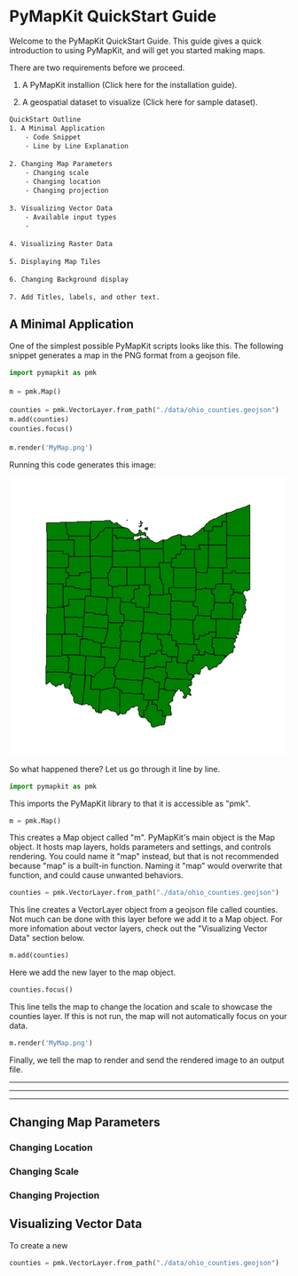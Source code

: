 PyMapKit QuickStart Guide
=

Welcome to the PyMapKit QuickStart Guide. This guide gives a quick introduction
to using PyMapKit, and will get you started making maps. 

There are two requirements before we proceed.

1. A PyMapKit installion (Click here for the installation guide).

2. A geospatial dataset to visualize (Click here for sample dataset). 


```
QuickStart Outline
1. A Minimal Application
    - Code Snippet
    - Line by Line Explanation

2. Changing Map Parameters
    - Changing scale
    - Changing location
    - Changing projection

3. Visualizing Vector Data
    - Available input types
    - 

4. Visualizing Raster Data

5. Displaying Map Tiles

6. Changing Background display

7. Add Titles, labels, and other text.

```



## A Minimal Application
One of the simplest possible PyMapKit scripts looks like this. 
The following snippet generates a map in the PNG format from a geojson file.

```python
import pymapkit as pmk

m = pmk.Map()

counties = pmk.VectorLayer.from_path("./data/ohio_counties.geojson")
m.add(counties)
counties.focus()

m.render('MyMap.png')
```

Running this code generates this image:

![MyMap.png](./images/map1.png)


So what happened there? 
Let us go through it line by line.

```python
import pymapkit as pmk
```
This imports the PyMapKit library to that it is accessible as "pmk".

```python
m = pmk.Map()
```
This creates a Map object called "m". 
PyMapKit's main object is the Map object.
It hosts map layers, holds parameters and settings, and controls rendering.
You could name it "map" instead, but that is not recommended because "map" is a
built-in function. 
Naming it "map" would overwrite that function, and could cause unwanted 
behaviors.


```python
counties = pmk.VectorLayer.from_path("./data/ohio_counties.geojson")
```
This line creates a VectorLayer object from a geojson file called counties. 
Not much can be done with this layer before we add it to a Map object.
For more infomation about vector layers, check out the "Visualizing Vector 
Data" section below.


```python
m.add(counties)
```
Here we add the new layer to the map object. 

```python
counties.focus()
```
This line tells the map to change the location and scale to showcase the 
counties layer. If this is not run, the map will not automatically focus on 
your data.

```python
m.render('MyMap.png')
```
Finally, we tell the map to render and send the rendered image to an output 
file.


---
---
---

 ## Changing Map Parameters

### Changing Location
### Changing Scale

### Changing Projection


## Visualizing Vector Data

To create a new 

```python
counties = pmk.VectorLayer.from_path("./data/ohio_counties.geojson")
```